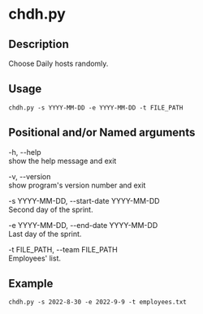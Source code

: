 # chdh.py

## Description
Choose Daily hosts randomly.

## Usage

`chdh.py -s YYYY-MM-DD -e YYYY-MM-DD -t FILE_PATH`

## Positional and/or Named arguments

-h, --help  
show the help message and exit

-v, --version  
show program's version number and exit

-s YYYY-MM-DD, --start-date YYYY-MM-DD  
Second day of the sprint.

-e YYYY-MM-DD, --end-date YYYY-MM-DD  
Last day of the sprint.

-t FILE_PATH, --team FILE_PATH  
Employees' list.

## Example

`chdh.py -s 2022-8-30 -e 2022-9-9 -t employees.txt`